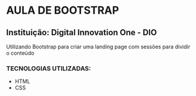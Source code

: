 # AULA DE BOOTSTRAP

## Instituição: Digital Innovation One - DIO

Utilizando Bootstrap para criar uma landing page com sessões para dividir o conteúdo 



### TECNOLOGIAS UTILIZADAS: 

- HTML
- CSS
